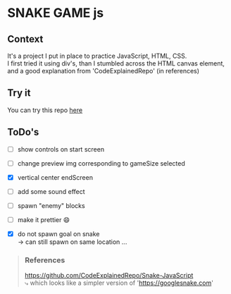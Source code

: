 # SNAKE GAME js

## Context

It's a project I put in place to practice JavaScript, HTML, CSS.  
I first tried it using div's, than I stumbled across the HTML canvas element, and a good explanation from 'CodeExplainedRepo' (in references)

## Try it

You can try this repo [here](https://htmlpreview.github.io/?https://github.com/BOAScripts/SnakeGame-JS-Canvas/blob/main/index.html)

## ToDo's  

- [ ] show controls on start screen
- [ ] change preview img corresponding to gameSize selected
- [x] vertical center endScreen
- [ ] add some sound effect
- [ ] spawn "enemy" blocks 
- [ ] make it prettier :smile:

- [x] do not spawn goal on snake  
-> can still spawn on same location ...

> ### References
> https://github.com/CodeExplainedRepo/Snake-JavaScript  
> ⤷ which looks like a simpler version of 'https://googlesnake.com'
